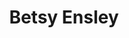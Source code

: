 ---
layout: teammember
title: Betsy Ensley
position: Director of Professional Services
short: Puzzles, ice cream, and a certified wilderness first responder.
published: true
bio: Betsy grew up in Iowa. She loves Buggles. Surprise?
---